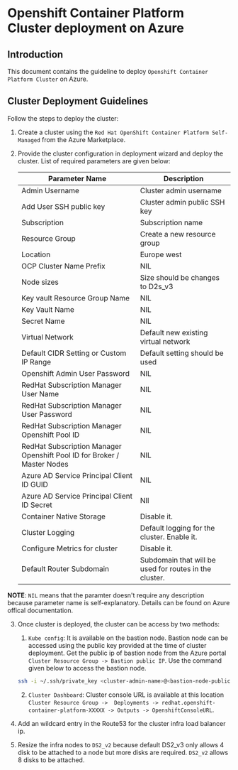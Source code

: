 # Openshift Container Platform Cluster deployment on Azure

## Introduction
This document contains the guideline to deploy `Openshift Container Platform Cluster` on Azure.

## Cluster Deployment Guidelines

Follow the steps to deploy the cluster:

1. Create a cluster using the `Red Hat OpenShift Container Platform Self-Managed` from the Azure Marketplace.

2. Provide the cluster configuration in deployment wizard and deploy the cluster. List  of required parameters are given below:

    | Parameter Name | Description |
    |---|---|
    | Admin Username | Cluster admin username |
    | Add User SSH public key | Cluster admin public SSH key |
    | Subscription | Subscription name |
    | Resource Group | Create a new resource group |
    | Location | Europe west |
    | OCP Cluster Name Prefix | NIL |
    | Node sizes | Size should be changes to D2s_v3 |
    | Key vault Resource Group Name | NIL |
    | Key Vault Name | NIL |
    | Secret Name | NIL |
    | Virtual Network | Default new existing virtual network |
    | Default CIDR Setting or Custom IP Range  | Default setting should be used |
    | Openshift Admin User Password | NIL |
    | RedHat Subscription Manager User Name | NIL |
    | RedHat Subscription Manager User Password | NIL |
    | RedHat Subscription Manager Openshift Pool ID | NIL |
    | RedHat Subscription Manager Openshift Pool ID for Broker / Master Nodes | NIL |
    | Azure AD Service Principal Client ID GUID | NIL |
    | Azure AD Service Principal Client ID Secret | NIl |
    | Container Native Storage | Disable it. |
    | Cluster Logging | Default logging for the cluster. Enable it. |
    | Configure Metrics for cluster | Disable it. |
    | Default Router Subdomain | Subdomain that will be used for routes in the cluster. |

**NOTE**: `NIL` means that the paramter doesn't require any description because parameter name is self-explanatory. Details can be found on Azure offical documentation.

3. Once cluster is deployed, the cluster can be access by two methods:

    1. `Kube config`: It is available on the bastion node. Bastion node can be accessed using the public key provided at the time of cluster deployment. Get the public ip of bastion node from the Azure portal `Cluster Resource Group -> Bastion public IP`. Use the command given below to access the bastion node.
    ```bash
    ssh -i ~/.ssh/private_key <cluster-admin-name>@<bastion-node-public-ip>
    ```

    2. `Cluster Dashboard`: Cluster console URL is available at this location `Cluster Resource Group ->  Deployments -> redhat.openshift-container-platform-XXXXX -> Outputs -> OpenshiftConsoleURL`.

4. Add an wildcard entry in the Route53 for the cluster infra load balancer ip.

5. Resize the infra nodes to `DS2_v2` because default DS2_v3 only allows 4 disk to be attached to a node but more disks are required. `DS2_v2` allows 8 disks to be attached. 

